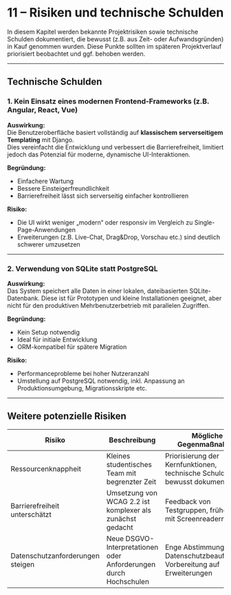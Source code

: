 # 11 – Risiken und technische Schulden

In diesem Kapitel werden bekannte Projektrisiken sowie technische Schulden dokumentiert, die bewusst (z.B. aus Zeit- oder Aufwandsgründen) in Kauf genommen wurden. Diese Punkte sollten im späteren Projektverlauf priorisiert beobachtet und ggf. behoben werden.

---

## Technische Schulden

### 1. Kein Einsatz eines modernen Frontend-Frameworks (z.B. Angular, React, Vue)

**Auswirkung:**  
Die Benutzeroberfläche basiert vollständig auf **klassischem serverseitigem Templating** mit Django.  
Dies vereinfacht die Entwicklung und verbessert die Barrierefreiheit, limitiert jedoch das Potenzial für moderne, dynamische UI-Interaktionen.

**Begründung:**  
- Einfachere Wartung
- Bessere Einsteigerfreundlichkeit
- Barrierefreiheit lässt sich serverseitig einfacher kontrollieren

**Risiko:**  
- Die UI wirkt weniger „modern“ oder responsiv im Vergleich zu Single-Page-Anwendungen
- Erweiterungen (z.B. Live-Chat, Drag&Drop, Vorschau etc.) sind deutlich schwerer umzusetzen

---

### 2. Verwendung von SQLite statt PostgreSQL

**Auswirkung:**  
Das System speichert alle Daten in einer lokalen, dateibasierten SQLite-Datenbank. Diese ist für Prototypen und kleine Installationen geeignet, aber nicht für den produktiven Mehrbenutzerbetrieb mit parallelen Zugriffen.

**Begründung:**  
- Kein Setup notwendig
- Ideal für initiale Entwicklung
- ORM-kompatibel für spätere Migration

**Risiko:**  
- Performanceprobleme bei hoher Nutzeranzahl
- Umstellung auf PostgreSQL notwendig, inkl. Anpassung an Produktionsumgebung, Migrationsskripte etc.

---

## Weitere potenzielle Risiken

| Risiko | Beschreibung | Mögliche Gegenmaßnahme |
|--------|--------------|-------------------------|
| Ressourcenknappheit | Kleines studentisches Team mit begrenzter Zeit | Priorisierung der Kernfunktionen, technische Schulden bewusst dokumentieren |
| Barrierefreiheit unterschätzt | Umsetzung von WCAG 2.2 ist komplexer als zunächst gedacht | Feedback von Testgruppen, frühe Tests mit Screenreadern |
| Datenschutzanforderungen steigen | Neue DSGVO-Interpretationen oder Anforderungen durch Hochschulen | Enge Abstimmung mit Datenschutzbeauftragten, Vorbereitung auf Erweiterungen |
